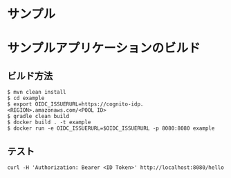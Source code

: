 サンプル
=====

# サンプルアプリケーションのビルド

## ビルド方法

```
$ mvn clean install
$ cd example
$ export OIDC_ISSUERURL=https://cognito-idp.<REGION>.amazonaws.com/<POOL ID>
$ gradle clean build
$ docker build . -t example
$ docker run -e OIDC_ISSUERURL=$OIDC_ISSUERURL -p 8080:8080 example
```

## テスト

```
curl -H 'Authorization: Bearer <ID Token>' http://localhost:8080/hello
```
